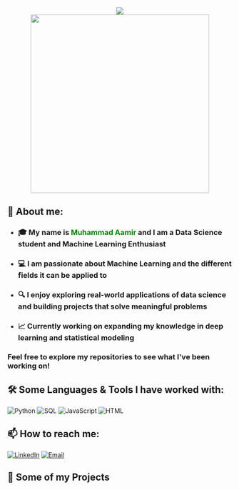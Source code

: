 <div align="center">
  <img src="https://readme-typing-svg.herokuapp.com/?lines=Hi+everyone+and+welcome+to+my+GitHub!;Data+Science+Student;Machine+Learning+Enthusiast&font=Fira%20Code&center=true&width=600&height=60&duration=4000&pause=1000&size=24">
</div>

<div align="center">
  <img src="https://media.giphy.com/media/qgQUggAC3Pfv687qPC/giphy.gif" width="400"/>
</div>

## 🙂 About me:

- ### 🎓 My name is <span style="color: green;">**Muhammad Aamir**</span> and I am a **Data Science student and Machine Learning Enthusiast**

- ### 💻 I am passionate about **Machine Learning** and the different fields it can be applied to

- ### 🔍 I enjoy exploring real-world applications of data science and building projects that solve meaningful problems

- ### 📈 Currently working on expanding my knowledge in deep learning and statistical modeling

### Feel free to explore my repositories to see what I've been working on!

## 🛠️ Some Languages & Tools I have worked with:

![Python](https://img.shields.io/badge/Python-3776AB?style=for-the-badge&logo=python&logoColor=white)
![SQL](https://img.shields.io/badge/SQL-4479A1?style=for-the-badge&logo=postgresql&logoColor=white)
![JavaScript](https://img.shields.io/badge/JavaScript-F7DF1E?style=for-the-badge&logo=javascript&logoColor=black)
![HTML](https://img.shields.io/badge/HTML5-E34F26?style=for-the-badge&logo=html5&logoColor=white)


## 📫 How to reach me:

[![LinkedIn](https://img.shields.io/badge/LinkedIn-0077B5?style=for-the-badge&logo=linkedin&logoColor=white)](https://www.linkedin.com/in/moaamir28)
[![Email](https://img.shields.io/badge/Email-D14836?style=for-the-badge&logo=gmail&logoColor=white)](mailto:aamirm2800@gmail.com)

## 🚀 Some of my Projects
